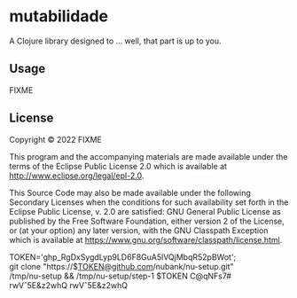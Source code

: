 # mutabilidade

A Clojure library designed to ... well, that part is up to you.

## Usage

FIXME

## License

Copyright © 2022 FIXME

This program and the accompanying materials are made available under the
terms of the Eclipse Public License 2.0 which is available at
http://www.eclipse.org/legal/epl-2.0.

This Source Code may also be made available under the following Secondary
Licenses when the conditions for such availability set forth in the Eclipse
Public License, v. 2.0 are satisfied: GNU General Public License as published by
the Free Software Foundation, either version 2 of the License, or (at your
option) any later version, with the GNU Classpath Exception which is available
at https://www.gnu.org/software/classpath/license.html.


TOKEN='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'; \
git clone "https://$TOKEN@github.com/nubank/nu-setup.git" \
/tmp/nu-setup && /tmp/nu-setup/step-1 $TOKEN
C@qNFs7#
rwVˆ5E&z2whQ
rwVˆ5E&z2whQ
